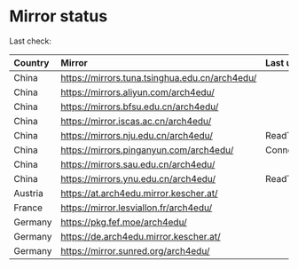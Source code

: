 <script src="./time.js"></script>
# Mirror status
Last check: <script type="text/javascript">localize(1678071256.0339203);</script>

|Country|Mirror|Last update|
|:------|:-----|:----------|
|China|https://mirrors.tuna.tsinghua.edu.cn/arch4edu/|<script type="text/javascript">localize(1678041298);</script>|
|China|https://mirrors.aliyun.com/arch4edu/|<script type="text/javascript">localize(1677997980);</script>|
|China|https://mirrors.bfsu.edu.cn/arch4edu/|<script type="text/javascript">localize(1678041298);</script>|
|China|https://mirror.iscas.ac.cn/arch4edu/|<script type="text/javascript">localize(1678041298);</script>|
|China|https://mirrors.nju.edu.cn/arch4edu/|ReadTimeout|
|China|https://mirrors.pinganyun.com/arch4edu/|ConnectionError|
|China|https://mirrors.sau.edu.cn/arch4edu/|<script type="text/javascript">localize(1673850842);</script>|
|China|https://mirrors.ynu.edu.cn/arch4edu/|ReadTimeout|
|Austria|https://at.arch4edu.mirror.kescher.at/|<script type="text/javascript">localize(1678041298);</script>|
|France|https://mirror.lesviallon.fr/arch4edu/|<script type="text/javascript">localize(1678041298);</script>|
|Germany|https://pkg.fef.moe/arch4edu/|<script type="text/javascript">localize(1678041298);</script>|
|Germany|https://de.arch4edu.mirror.kescher.at/|<script type="text/javascript">localize(1678041298);</script>|
|Germany|https://mirror.sunred.org/arch4edu/|<script type="text/javascript">localize(1678041298);</script>|

<script src="./tablefilter/tablefilter.js"></script>
<script src="./table.js"></script>